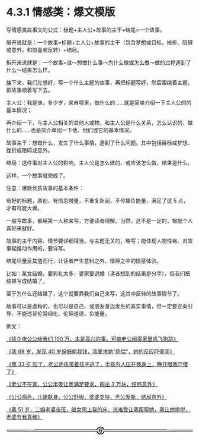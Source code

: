 # 4.3.1 情感类：爆文模版

写情感类故事文的公式：标题+主人公+故事的主干+结尾=一个故事。

展开说就是：一个故事=标题+主人公+故事的主干（包含梦想或目标，挫折、阻碍或意外，和惊喜或反转）+结局。

拆开来说就是：一个故事=谁～想做什么事～为什么做或怎么做～做的过程遇到了什么～结果怎么样。

接下来，我们先想好，写一个什么主题的故事，再把标题写好，然后围绕着主题，把故事顺着写下去。

主人公：我是谁，多少岁，来自哪里，做什么的……就是简单介绍一下主人公的的基本情况；

再介绍一下，与主人公相关的其他人或物，和主人公是什么关系，怎么认识的，做什么的……也是简介单绍一下他、他们或它的基本情况。

故事主干：想做什么，发生了什么事情，遇到了什么问题。其中包括目标或梦想、挫折或阻碍或意外。

结局：这件事对主人公的影响，主人公是怎么做的、或应该怎么做，结果是什么。

这样，一个故事就完成了。

注意：爆款优质故事的基本条件：

有好的标题，原创，有信息增量，不重复新闻，不传播负能量，满足了这 5 点，才有可能大爆。

一般写故事，都用第一人称来写，方便读者理解。当然，这不是一定的，根据个人喜好来就好。

故事的主干内容、情节要详细得当，与主题无关的，略写；能体现人物性格、对故事起推动作用的，要详写。

结尾尽量反其道而行，让读者产生意料之外、情理之中的情感体验。

比如：某女结婚，要彩礼太多，婆家要退婚（读者想到的结果是分手），但我们把结果写成结婚了。

至于为什么还结婚了，这个就要靠我们自己来写，这其中反转的故事情节了。

故事可以是虚构的，也可以是自己、或朋友身边发生的真实事情，但一定要正向引导，不能违背伦常纲化、伦理道德，负能量。

例文：

[《除夕夜公公给我们 100 万，本是高兴的事，可被老公闹得家里鸡飞狗跳](https://mp.weixin.qq.com/s/CxJJKiaVz8tqfkCbAYaWmA)[》](https://mp.weixin.qq.com/s/CxJJKiaVz8tqfkCbAYaWmA)

[《我 69 岁，发现 40 岁保姆偷我钱，我要求她“肉偿”，她的反应吓傻我](https://mp.weixin.qq.com/s/IZUv1pDuxSyqn0A3xdTAUg)[》](https://mp.weixin.qq.com/s/IZUv1pDuxSyqn0A3xdTAUg)

[《我 33 岁 阳了，老公连夜带着孩子逃了，半夜有人压在我身上，睁开眼我吓傻了](https://mp.weixin.qq.com/s/UFauPT7R52GzxtVM3dGP5w)[》](https://mp.weixin.qq.com/s/UFauPT7R52GzxtVM3dGP5w)

[《老公不在家，公公半夜让我满足要求，掏出 3 万块，结局意外](https://mp.weixin.qq.com/s/dqQnCJmHmfITYQzaz-gpAg)[》](https://mp.weixin.qq.com/s/dqQnCJmHmfITYQzaz-gpAg)

[《公公病危，儿媳献身，公公舒服，婆婆支持，老公发飙，结局意外](https://mp.weixin.qq.com/s/fSfSGV3lzMx_F20qRPNoGw)[》](https://mp.weixin.qq.com/s/fSfSGV3lzMx_F20qRPNoGw)

[《我 51 岁，二婚老婆夜班，继女爬上我的床，说难受让我帮帮她，我让她愉悦，老婆夸我真棒](https://mp.weixin.qq.com/s/gitAAYcDwIkIAWHNulbuvQ)[》](https://mp.weixin.qq.com/s/gitAAYcDwIkIAWHNulbuvQ)

![](img/8b0e87a2ce7d8ff1721b0a38153bb153.png)